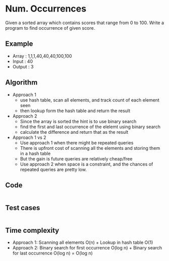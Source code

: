 # Num. Occurrences

Given a sorted array which contains scores that range from 0 to 100. Write a program to find occurrence of given score.

## Example

- Array  : 1,1,1,40,40,40,100,100
- Input  : 40
- Output : 3


## Algorithm
* Approach 1
    * use hash table, scan all elements, and track count of each element seen
    * then lookup form the hash table and return the result
* Approach 2
    * Since the array is sorted the hint is to use binary search
    * find the first and last occurrence of the elelemt using binary search
    * calculate the difference and return that as the result
* Approach 1 vs 2
    * Use approach 1 when there might be repeated queries
    * There is upfront cost of scanning all the elements and storing them in a hash table
    * But the gain is future queries are relatively cheap/free
    * Use approach 2 when space is a constraint, and the chances of repeated queries are pretty low.

## Code
```

```

## Test cases
```

```

## Time complexity
- Approach 1: Scanning all elements O(n) + Lookup in hash table O(1)
- Approach 2: Binary search for first occurrence O(log n) + Binary search for last occurrence O(log n) = O(log n)
